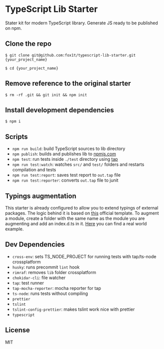 # TypeScript Lib Starter
Stater kit for modern TypeScript library. Generate JS ready to be published on npm.

## Clone the repo
`$ git clone git@github.com:fox1t/typescript-lib-starter.git {your_project_name}`

`$ cd {your_project_name}`

## Remove reference to the original starter
`$ rm -rf .git && git init && npm init`

## Install development dependencies
`$ npm i`

## Scripts
- `npm run build`: build TypeScript sources to lib directory
- `npm publish`: builds and publishes lib to [npmjs.com](https://www.npmjs.com)
- `npm test`: run tests inside `./test` directory using [tap](https://www.npmjs.com/package/tap)
- `npm run test:watch`: watches `src/` and `test/` folders and restarts compilation and tests
- `npm run test:report`: saves test report to `out.tap` file
- `npm run test:reporter`: converts `out.tap` file to junit

## Typings augmentation
This starter is already configured to allow you to extend typings of external packages. The logic behind it is based on [this](https://www.typescriptlang.org/docs/handbook/declaration-files/templates/module-plugin-d-ts.html) official template. To augment a module, create a folder with the same name as the module you are augmenting and add an index.d.ts in it. [Here](https://github.com/fox1t/fastify-websocket-router/tree/master/typings/fastify) you can find  a real world example.

## Dev Dependencies

- `cross-env`: sets TS_NODE_PROJECT for running tests with tap/ts-node crossplatform
- `husky`: runs precommit `lint` hook
- `rimraf`: removes `lib` folder crossplatform
- `chokidar-cli`: file watcher
- `tap`: test runner
- `tap-mocha-reporter`: mocha reporter for tap
- `ts-node`: runs tests without compiling
- `prettier`
- `tslint`
- `tslint-config-prettier`: makes tslint work nice with prettier
- `typescript`

## License

MIT
